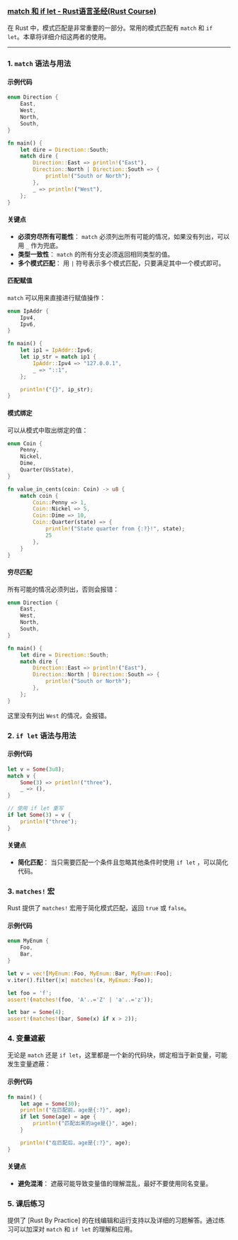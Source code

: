### [match 和 if let - Rust语言圣经(Rust Course)](https://course.rs/basic/match-pattern/match-if-let.html)

在 Rust 中，模式匹配是非常重要的一部分。常用的模式匹配有 `match` 和 `if let`。本章将详细介绍这两者的使用。

---

### 1. `match` 语法与用法

#### 示例代码
```rust
enum Direction {
    East,
    West,
    North,
    South,
}

fn main() {
    let dire = Direction::South;
    match dire {
        Direction::East => println!("East"),
        Direction::North | Direction::South => {
            println!("South or North");
        },
        _ => println!("West"),
    };
}
```

#### 关键点
- **必须穷尽所有可能性**： `match` 必须列出所有可能的情况，如果没有列出，可以用 `_` 作为兜底。
- **类型一致性**： `match` 的所有分支必须返回相同类型的值。
- **多个模式匹配**： 用 `|` 符号表示多个模式匹配，只要满足其中一个模式即可。

#### 匹配赋值
`match` 可以用来直接进行赋值操作：
```rust
enum IpAddr {
    Ipv4,
    Ipv6,
}

fn main() {
    let ip1 = IpAddr::Ipv6;
    let ip_str = match ip1 {
        IpAddr::Ipv4 => "127.0.0.1",
        _ => "::1",
    };

    println!("{}", ip_str);
}
```

#### 模式绑定
可以从模式中取出绑定的值：
```rust
enum Coin {
    Penny,
    Nickel,
    Dime,
    Quarter(UsState),
}

fn value_in_cents(coin: Coin) -> u8 {
    match coin {
        Coin::Penny => 1,
        Coin::Nickel => 5,
        Coin::Dime => 10,
        Coin::Quarter(state) => {
            println!("State quarter from {:?}!", state);
            25
        },
    }
}
```

#### 穷尽匹配
所有可能的情况必须列出，否则会报错：
```rust
enum Direction {
    East,
    West,
    North,
    South,
}

fn main() {
    let dire = Direction::South;
    match dire {
        Direction::East => println!("East"),
        Direction::North | Direction::South => {
            println!("South or North");
        },
    };
}
```
这里没有列出 `West` 的情况，会报错。

### 2. `if let` 语法与用法

#### 示例代码
```rust
let v = Some(3u8);
match v {
    Some(3) => println!("three"),
    _ => (),
}

// 使用 if let 重写
if let Some(3) = v {
    println!("three");
}
```

#### 关键点
- **简化匹配**： 当只需要匹配一个条件且忽略其他条件时使用 `if let` ，可以简化代码。

### 3. `matches!` 宏
Rust 提供了 `matches!` 宏用于简化模式匹配，返回 `true` 或 `false`。

#### 示例代码
```rust
enum MyEnum {
    Foo,
    Bar,
}

let v = vec![MyEnum::Foo, MyEnum::Bar, MyEnum::Foo];
v.iter().filter(|x| matches!(x, MyEnum::Foo));

let foo = 'f';
assert!(matches!(foo, 'A'..='Z' | 'a'..='z'));

let bar = Some(4);
assert!(matches!(bar, Some(x) if x > 2));
```

### 4. 变量遮蔽
无论是 `match` 还是 `if let`，这里都是一个新的代码块，绑定相当于新变量，可能发生变量遮蔽：

#### 示例代码
```rust
fn main() {
    let age = Some(30);
    println!("在匹配前，age是{:?}", age);
    if let Some(age) = age {
        println!("匹配出来的age是{}", age);
    }

    println!("在匹配后，age是{:?}", age);
}
```

#### 关键点
- **避免混淆**： 遮蔽可能导致变量值的理解混乱，最好不要使用同名变量。

### 5. 课后练习
提供了 [Rust By Practice] 的在线编辑和运行支持以及详细的习题解答。通过练习可以加深对 `match` 和 `if let` 的理解和应用。